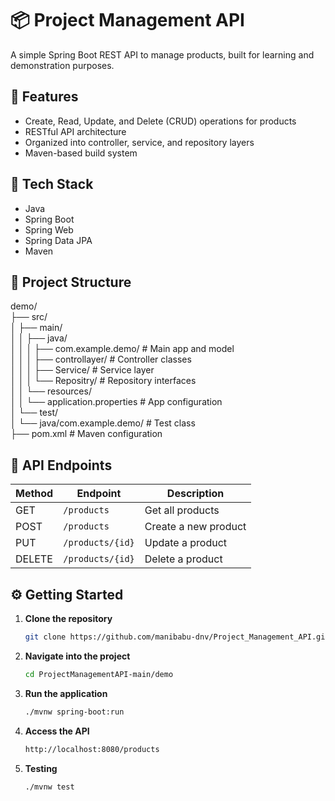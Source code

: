 # 📦 Project Management API

A simple Spring Boot REST API to manage products, built for learning and demonstration purposes.

## 🚀 Features

- Create, Read, Update, and Delete (CRUD) operations for products
- RESTful API architecture
- Organized into controller, service, and repository layers
- Maven-based build system

## 🧱 Tech Stack

- Java
- Spring Boot
- Spring Web
- Spring Data JPA
- Maven

## 📁 Project Structure

demo/<br>
├── src/<br>
│ ├── main/<br>
│ │ ├── java/<br>
│ │ │ ├── com.example.demo/ # Main app and model<br>
│ │ │ ├── controllayer/ # Controller classes<br>
│ │ │ ├── Service/ # Service layer<br>
│ │ │ └── Repositry/ # Repository interfaces<br>
│ │ └── resources/<br>
│ │ └── application.properties # App configuration<br>
│ └── test/<br>
│ └── java/com.example.demo/ # Test class<br>
├── pom.xml # Maven configuration<be>


## 📡 API Endpoints


| Method | Endpoint        | Description         |
|--------|-----------------|---------------------|
| GET    | `/products`     | Get all products    |
| POST   | `/products`     | Create a new product |
| PUT    | `/products/{id}`| Update a product     |
| DELETE | `/products/{id}`| Delete a product     |


## ⚙️ Getting Started

1. **Clone the repository**
   ```bash
   git clone https://github.com/manibabu-dnv/Project_Management_API.git

2. **Navigate into the project**
   ```bash
   cd ProjectManagementAPI-main/demo

3. **Run the application**
   ```bash
   ./mvnw spring-boot:run

4. **Access the API**
   ```bash
   http://localhost:8080/products

5. **Testing**
   ```bash
   ./mvnw test

